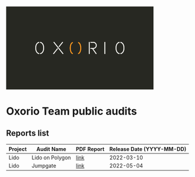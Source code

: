 ![](oxorio.png)

# Oxorio Team public audits

## Reports list

| Project | Audit Name | PDF Report | Release Date (YYYY-MM-DD) |
|---|---|---|---|
| Lido | Lido on Polygon | [link](https://github.com/oxor-io/public_audits/blob/master/Lido/Lido%on%20Polygon%20Report.pdf) | 2022-03-10 |
| Lido | Jumpgate | [link](https://github.com/oxor-io/public_audits/blob/master/Lido/Jumpgate%20Report.pdf) | 2022-05-04 |
